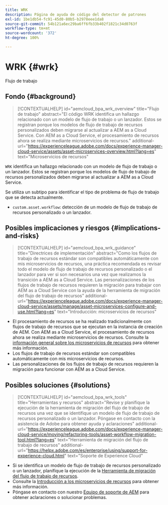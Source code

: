 ```yaml
---
title: WRK
description: Página de ayuda de código del detector de patrones
exl-id: 1be1db54-fc91-45d0-80b5-b2978eee1da8
source-git-commit: 54b121a6ec29ba6ff6fb33b402f1821c34d0763f
workflow-type: tm+mt
source-wordcount: '372'
ht-degree: 100%

---
```


# WRK {#wrk}

Flujo de trabajo

## Fondo {#background}

>[!CONTEXTUALHELP]
>id="aemcloud_bpa_wrk_overview"
>title="Flujo de trabajo"
>abstract="El código WRK identifica un hallazgo relacionado con un modelo de flujo de trabajo o un lanzador. Estos se registran porque los modelos de flujo de trabajo de recursos personalizados deben migrarse al actualizar a AEM as a Cloud Service. Con AEM as a Cloud Service, el procesamiento de recursos ahora se realiza mediante microservicios de recursos."
>additional-url="https://experienceleague.adobe.com/docs/experience-manager-cloud-service/assets/asset-microservices-overview.html?lang=es" text="Microservicios de recursos"

`WRK` identifica un hallazgo relacionado con un modelo de flujo de trabajo o un lanzador. Estos se registran porque los modelos de flujo de trabajo de recursos personalizados deben migrarse al actualizar a AEM as a Cloud Service.

Se utiliza un subtipo para identificar el tipo de problema de flujo de trabajo que se detecta actualmente.

* `custom.asset.workflow`: detección de un modelo de flujo de trabajo de recursos personalizado o un lanzador.

## Posibles implicaciones y riesgos {#implications-and-risks}

>[!CONTEXTUALHELP]
>id="aemcloud_bpa_wrk_guidance"
>title="Directrices de implementación"
>abstract="Como los flujos de trabajo de recursos estándar son compatibles automáticamente con mis microservicios de recursos, una práctica recomendada es revisar todo el modelo de flujo de trabajo de recursos personalizado o el lanzador para ver si son necesarios una vez que realizamos la transición a AEM as a Cloud Service. Las personalizaciones de los flujos de trabajo de recursos requieren la migración para trabajar con AEM as a Cloud Service con la ayuda de la herramienta de migración del flujo de trabajo de recursos"
>additional-url="https://experienceleague.adobe.com/docs/experience-manager-cloud-service/assets/manage/asset-microservices-configure-and-use.html?lang=es" text="Introducción: microservicios de recursos"

* El procesamiento de recursos se ha realizado tradicionalmente con flujos de trabajo de recursos que se ejecutan en la instancia de creación de AEM. Con AEM as a Cloud Service, el procesamiento de recursos ahora se realiza mediante microservicios de recursos. Consulte la [información general sobre los microservicios de recursos](https://experienceleague.adobe.com/docs/experience-manager-cloud-service/assets/asset-microservices-overview.html?lang=es) para obtener más información.
* Los flujos de trabajo de recursos estándar son compatibles automáticamente con mis microservicios de recursos.
* Las personalizaciones de los flujos de trabajo de recursos requieren la migración para funcionar con AEM as a Cloud Service.

## Posibles soluciones {#solutions}

>[!CONTEXTUALHELP]
>id="aemcloud_bpa_wrk_tools"
>title="Herramientas y recursos"
>abstract="Revise y planifique la ejecución de la herramienta de migración del flujo de trabajo de recursos una vez que se identifique un modelo de flujo de trabajo de recursos personalizado o un lanzador. Póngase en contacto con la asistencia de Adobe para obtener ayuda y aclaraciones"
>additional-url="https://experienceleague.adobe.com/docs/experience-manager-cloud-service/moving/refactoring-tools/asset-workflow-migration-tool.html?lang=es" text="Herramienta de migración del flujo de trabajo de recursos"
>additional-url="https://helpx.adobe.com/es/enterprise/using/support-for-experience-cloud.html" text="Soporte de Experience Cloud"

* Si se identifica un modelo de flujo de trabajo de recursos personalizado o un lanzador, planifique la ejecución de la [Herramienta de migración del flujo de trabajo de recursos](https://experienceleague.adobe.com/docs/experience-manager-cloud-service/moving/refactoring-tools/asset-workflow-migration-tool.html?lang=es).
* Consulte la [Introducción a los microservicios de recursos](https://experienceleague.adobe.com/docs/experience-manager-cloud-service/assets/manage/asset-microservices-configure-and-use.html?lang=es) para obtener más información.
* Póngase en contacto con nuestro [Equipo de soporte de AEM](https://helpx.adobe.com/es/enterprise/using/support-for-experience-cloud.html) para obtener aclaraciones o solucionar problemas.
